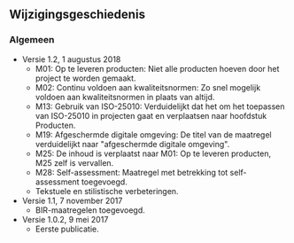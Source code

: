 ## Wijzigingsgeschiedenis

### Algemeen

- Versie 1.2, 1 augustus 2018
  - M01: Op te leveren producten: Niet alle producten hoeven door het project te worden gemaakt.
  - M02: Continu voldoen aan kwaliteitsnormen: Zo snel mogelijk voldoen aan kwaliteitsnormen in plaats van altijd.
  - M13: Gebruik van ISO-25010: Verduidelijkt dat het om het toepassen van ISO-25010 in projecten gaat en verplaatsen naar hoofdstuk Producten.
  - M19: Afgeschermde digitale omgeving: De titel van de maatregel verduidelijkt naar "afgeschermde digitale omgeving".
  - M25: De inhoud is verplaatst naar M01: Op te leveren producten, M25 zelf is vervallen.
  - M28: Self-assessment: Maatregel met betrekking tot self-assessment toegevoegd.
  - Tekstuele en stilistische verbeteringen.
- Versie 1.1, 7 november 2017
  - BIR-maatregelen toegevoegd.
- Versie 1.0.2, 9 mei 2017
  - Eerste publicatie.
